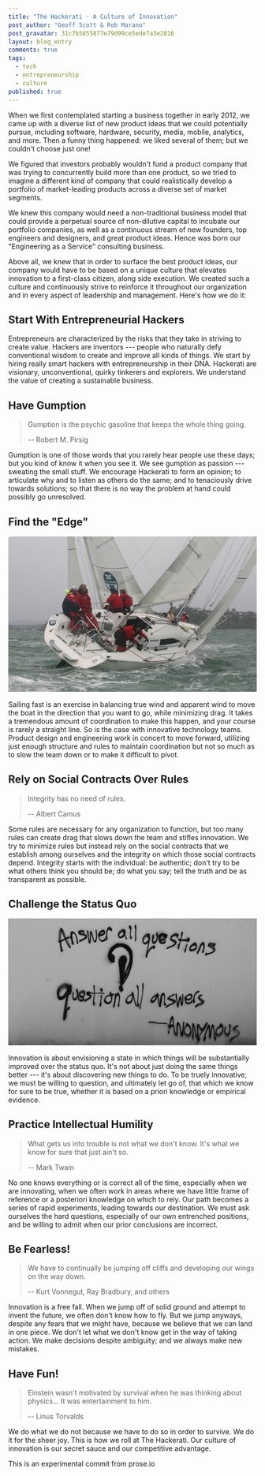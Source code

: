 ```yaml
---
title: "The Hackerati - A Culture of Innovation"
post_author: "Geoff Scott & Rob Marano"
post_gravatar: 31c7b5855877e79d99ce5ede7a3e2816
layout: blog_entry
comments: true
tags: 
  - tech
  - entrepreneurship
  - culture
published: true
---
```


When we first contemplated starting a business together in early 2012, we came up with a diverse list of new product ideas that we could potentially pursue, including software, hardware, security, media, mobile, analytics, and more. Then a funny thing happened: we liked several of them; but we couldn't choose just one!

We figured that investors probably wouldn't fund a product company that was trying to concurrently build more than one product, so we tried to imagine a different kind of company that could realistically develop a portfolio of market-leading products across a diverse set of market segments.

We knew this company would need a non-traditional business model that could provide a perpetual source of non-dilutive capital to incubate our portfolio companies, as well as a continuous stream of new founders, top engineers and designers, and great product ideas. Hence was born our "Engineering as a Service" consulting business.

Above all, we knew that in order to surface the best product ideas, our company would have to be based on a unique culture that elevates innovation to a first-class citizen, along side execution. We created such a culture and continuously strive to reinforce it throughout our organization and in every aspect of leadership and management. Here's how we do it:

Start With Entrepreneurial Hackers
----------------------------------
Entrepreneurs are characterized by the risks that they take in striving to create value. Hackers are inventors --- people who naturally defy conventional wisdom to create and improve all kinds of things. We start by hiring really smart hackers with entrepreneurship in their DNA. Hackerati are visionary, unconventional, quirky tinkerers and explorers. We understand the value of creating a sustainable business.

Have Gumption
-------------
> Gumption is the psychic gasoline that keeps the whole thing going.
>
> -- Robert M. Pirsig

Gumption is one of those words that you rarely hear people use these days; but you kind of know it when you see it. We see gumption as passion --- sweating the small stuff. We encourage Hackerati to form an opinion; to articulate why and to listen as others do the same; and to tenaciously drive towards solutions; so that there is no way the problem at hand could possibly go unresolved.

Find the "Edge"
---------------
[![Alt text](/blog/assets/img/sailboat_race.jpg "Fast is Fun")](https://flic.kr/p/4GtafZ)

Sailing fast is an exercise in balancing true wind and apparent wind to move the boat in the direction that you want to go, while minimizing drag. It takes a tremendous amount of coordination to make this happen, and your course is rarely a straight line. So is the case with innovative technology teams. Product design and engineering work in concert to move forward, utilizing just enough structure and rules to maintain coordination but not so much as to slow the team down or to make it difficult to pivot.

Rely on Social Contracts Over Rules
-----------------------------------
> Integrity has no need of rules.
>
> -- Albert Camus

Some rules are necessary for any organization to function, but too many rules can create drag that slows down the team and stifles innovation. We try to minimize rules but instead rely on the social contracts that we establish among ourselves and the integrity on which those social contracts depend. Integrity starts with the individual: be authentic; don't try to be what others think you should be; do what you say; tell the truth and be as transparent as possible.

Challenge the Status Quo
------------------------
![Alt text](/blog/assets/img/answer_all_questions.jpg "Answer All Questions... Question All Answers")

Innovation is about envisioning a state in which things will be substantially improved over the status quo. It's not about just doing the same things better --- it's about discovering new things to do. To be truely innovative, we must be willing to question, and ultimately let go of, that which we know for sure to be true, whether it is based on a priori knowledge or empirical evidence.

Practice Intellectual Humility
------------------------------
> What gets us into trouble is not what we don't know. It's what we know for sure that just ain't so.
>
> -- Mark Twain

No one knows everything or is correct all of the time, especially when we are innovating, when we often work in areas where we have little frame of reference or a posteriori knowledge on which to rely. Our path becomes a series of rapid experiments, leading towards our destination. We must ask ourselves the hard questions, especially of our own entrenched positions, and be willing to admit when our prior conclusions are incorrect.

Be Fearless!
------------
> We have to continually be jumping off cliffs and developing our wings on the way down.
>
> -- Kurt Vonnegut, Ray Bradbury, and others

Innovation is a free fall. When we jump off of solid ground and attempt to invent the future, we often don't know how to fly. But we jump anyways, despite any fears that we might have, because we believe that we can land in one piece. We don't let what we don't know get in the way of taking action. We make decisions despite ambiguity; and we always make new mistakes.

Have Fun!
---------
> Einstein wasn't motivated by survival when he was thinking about physics... It was entertainment to him.
>
> -- Linus Torvalds

We do what we do not because we have to do so in order to survive. We do it for the sheer joy. This is how we roll at The Hackerati. Our culture of innovation is our secret sauce and our competitive advantage.

This is an experimental commit from prose.io
